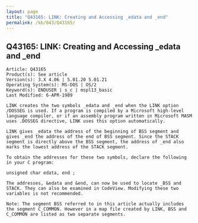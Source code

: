 ```yaml
---
layout: page
title: "Q43165: LINK: Creating and Accessing _edata and _end"
permalink: /kb/043/Q43165/
---
```


## Q43165: LINK: Creating and Accessing _edata and _end

	Article: Q43165
	Product(s): See article
	Version(s): 3.X 4.06 | 5.01.20 5.01.21
	Operating System(s): MS-DOS | OS/2
	Keyword(s): ENDUSER | s_c | mspl13_basic
	Last Modified: 6-APR-1989
	
	LINK creates the two symbols _edata and _end when the LINK option
	/DOSSEG is used. If a program is compiled by a Microsoft high-level
	language compiler, or if an assembly program written in Microsoft MASM
	uses .DOSSEG directive, LINK uses this option automatically.
	
	LINK gives _edata the address of the beginning of BSS segment and
	gives _end the address of the end of BSS segment. Since the STACK
	segment is directly above the BSS segment, the address of _end also
	marks the lowest address of the STACK segment.
	
	To obtain the addresses for these two symbols, declare the following
	in your C program:
	
	unsigned char edata, end ;
	
	The addresses, &edata and &end, can now be used to locate _BSS and
	STACK. They can also be examined in CodeView. Modifying these two
	variables is not recommended.
	
	Note: The segment BSS referred to in this article actually includes
	the segment C_COMMON. However in a map file created by LINK, BSS and
	C_COMMON are listed as two separate segments.
